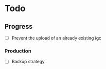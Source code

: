 # Todo

## Progress

- [ ] Prevent the upload of an already existing igc

### Production

- [ ] Backup strategy
